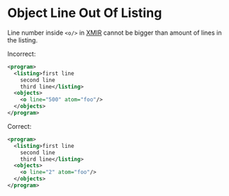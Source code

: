 # Object Line Out Of Listing

Line number inside `<o/>` in [XMIR] cannot be bigger than amount of lines
in the listing.

Incorrect:

```xml
<program>
  <listing>first line
    second line
    third line</listing>
  <objects>
    <o line="500" atom="foo"/>
  </objects>
</program>
```

Correct:

```xml
<program>
  <listing>first line
    second line
    third line</listing>
  <objects>
    <o line="2" atom="foo"/>
  </objects>
</program>
```

[XMIR]: https://news.eolang.org/2022-11-25-xmir-guide.html
